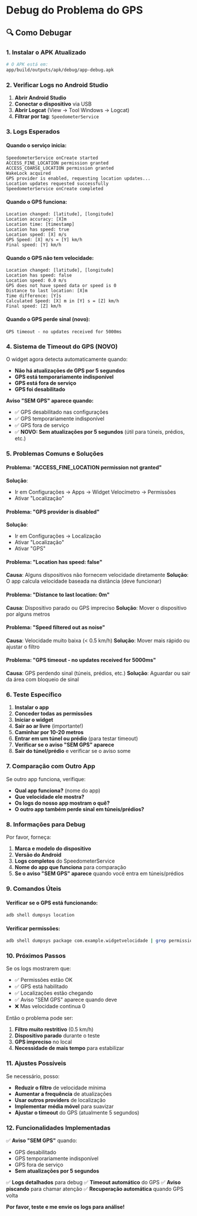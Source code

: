 # Debug do Problema do GPS

## 🔍 Como Debugar

### 1. Instalar o APK Atualizado
```bash
# O APK está em:
app/build/outputs/apk/debug/app-debug.apk
```

### 2. Verificar Logs no Android Studio

1. **Abrir Android Studio**
2. **Conectar o dispositivo** via USB
3. **Abrir Logcat** (View → Tool Windows → Logcat)
4. **Filtrar por tag**: `SpeedometerService`

### 3. Logs Esperados

#### Quando o serviço inicia:
```
SpeedometerService onCreate started
ACCESS_FINE_LOCATION permission granted
ACCESS_COARSE_LOCATION permission granted
WakeLock acquired
GPS provider is enabled, requesting location updates...
Location updates requested successfully
SpeedometerService onCreate completed
```

#### Quando o GPS funciona:
```
Location changed: [latitude], [longitude]
Location accuracy: [X]m
Location time: [timestamp]
Location has speed: true
Location speed: [X] m/s
GPS Speed: [X] m/s = [Y] km/h
Final speed: [Y] km/h
```

#### Quando o GPS não tem velocidade:
```
Location changed: [latitude], [longitude]
Location has speed: false
Location speed: 0.0 m/s
GPS does not have speed data or speed is 0
Distance to last location: [X]m
Time difference: [Y]s
Calculated Speed: [X] m in [Y] s = [Z] km/h
Final speed: [Z] km/h
```

#### Quando o GPS perde sinal (novo):
```
GPS timeout - no updates received for 5000ms
```

### 4. Sistema de Timeout do GPS (NOVO)

O widget agora detecta automaticamente quando:
- **Não há atualizações de GPS por 5 segundos**
- **GPS está temporariamente indisponível**
- **GPS está fora de serviço**
- **GPS foi desabilitado**

**Aviso "SEM GPS" aparece quando:**
- ✅ GPS desabilitado nas configurações
- ✅ GPS temporariamente indisponível
- ✅ GPS fora de serviço
- ✅ **NOVO: Sem atualizações por 5 segundos** (útil para túneis, prédios, etc.)

### 5. Problemas Comuns e Soluções

#### Problema: "ACCESS_FINE_LOCATION permission not granted"
**Solução**: 
- Ir em Configurações → Apps → Widget Velocímetro → Permissões
- Ativar "Localização"

#### Problema: "GPS provider is disabled"
**Solução**:
- Ir em Configurações → Localização
- Ativar "Localização"
- Ativar "GPS"

#### Problema: "Location has speed: false"
**Causa**: Alguns dispositivos não fornecem velocidade diretamente
**Solução**: O app calcula velocidade baseada na distância (deve funcionar)

#### Problema: "Distance to last location: 0m"
**Causa**: Dispositivo parado ou GPS impreciso
**Solução**: Mover o dispositivo por alguns metros

#### Problema: "Speed filtered out as noise"
**Causa**: Velocidade muito baixa (< 0.5 km/h)
**Solução**: Mover mais rápido ou ajustar o filtro

#### Problema: "GPS timeout - no updates received for 5000ms"
**Causa**: GPS perdendo sinal (túneis, prédios, etc.)
**Solução**: Aguardar ou sair da área com bloqueio de sinal

### 6. Teste Específico

1. **Instalar o app**
2. **Conceder todas as permissões**
3. **Iniciar o widget**
4. **Sair ao ar livre** (importante!)
5. **Caminhar por 10-20 metros**
6. **Entrar em um túnel ou prédio** (para testar timeout)
7. **Verificar se o aviso "SEM GPS" aparece**
8. **Sair do túnel/prédio** e verificar se o aviso some

### 7. Comparação com Outro App

Se outro app funciona, verifique:
- **Qual app funciona?** (nome do app)
- **Que velocidade ele mostra?**
- **Os logs do nosso app mostram o quê?**
- **O outro app também perde sinal em túneis/prédios?**

### 8. Informações para Debug

Por favor, forneça:
1. **Marca e modelo do dispositivo**
2. **Versão do Android**
3. **Logs completos** do SpeedometerService
4. **Nome do app que funciona** para comparação
5. **Se o aviso "SEM GPS" aparece** quando você entra em túneis/prédios

### 9. Comandos Úteis

#### Verificar se o GPS está funcionando:
```bash
adb shell dumpsys location
```

#### Verificar permissões:
```bash
adb shell dumpsys package com.example.widgetvelocidade | grep permission
```

### 10. Próximos Passos

Se os logs mostrarem que:
- ✅ Permissões estão OK
- ✅ GPS está habilitado
- ✅ Localizações estão chegando
- ✅ Aviso "SEM GPS" aparece quando deve
- ❌ Mas velocidade continua 0

Então o problema pode ser:
1. **Filtro muito restritivo** (0.5 km/h)
2. **Dispositivo parado** durante o teste
3. **GPS impreciso** no local
4. **Necessidade de mais tempo** para estabilizar

### 11. Ajustes Possíveis

Se necessário, posso:
- **Reduzir o filtro** de velocidade mínima
- **Aumentar a frequência** de atualizações
- **Usar outros providers** de localização
- **Implementar média móvel** para suavizar
- **Ajustar o timeout** do GPS (atualmente 5 segundos)

### 12. Funcionalidades Implementadas

✅ **Aviso "SEM GPS"** quando:
- GPS desabilitado
- GPS temporariamente indisponível
- GPS fora de serviço
- **Sem atualizações por 5 segundos**

✅ **Logs detalhados** para debug
✅ **Timeout automático** do GPS
✅ **Aviso piscando** para chamar atenção
✅ **Recuperação automática** quando GPS volta

**Por favor, teste e me envie os logs para análise!** 